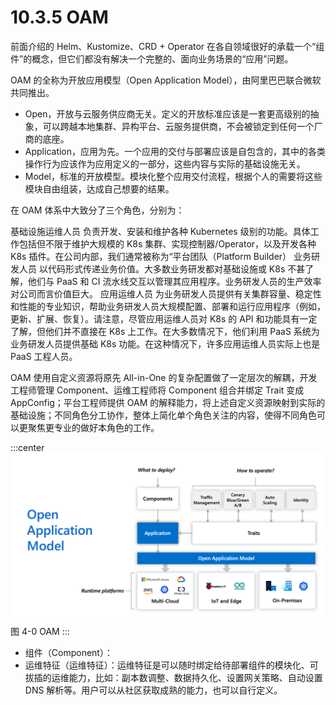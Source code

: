 # 10.3.5 OAM

前面介绍的 Helm、Kustomize、CRD + Operator 在各自领域很好的承载一个“组件”的概念，但它们都没有解决一个完整的、面向业务场景的“应用”问题。

OAM 的全称为开放应用模型（Open Application Model），由阿里巴巴联合微软共同推出。

- Open，开放与云服务供应商无关。定义的开放标准应该是一套更高级别的抽象，可以跨越本地集群、异构平台、云服务提供商，不会被锁定到任何一个厂商的底座。
- Application，应用为先。一个应用的交付与部署应该是自包含的，其中的各类操作行为应该作为应用定义的一部分，这些内容与实际的基础设施无关。
- Model，标准的开放模型。模块化整个应用交付流程，根据个人的需要将这些模块自由组装，达成自己想要的结果。


在 OAM 体系中大致分了三个角色，分别为：

基础设施运维人员
负责开发、安装和维护各种 Kubernetes 级别的功能。具体工作包括但不限于维护大规模的 K8s 集群、实现控制器/Operator，以及开发各种 K8s 插件。在公司内部，我们通常被称为“平台团队（Platform Builder）
业务研发人员
以代码形式传递业务价值。大多数业务研发都对基础设施或 K8s 不甚了解，他们与 PaaS 和 CI 流水线交互以管理其应用程序。业务研发人员的生产效率对公司而言价值巨大。
应用运维人员
为业务研发人员提供有关集群容量、稳定性和性能的专业知识，帮助业务研发人员大规模配置、部署和运行应用程序（例如，更新、扩展、恢复）。请注意，尽管应用运维人员对 K8s 的 API 和功能具有一定了解，但他们并不直接在 K8s 上工作。在大多数情况下，他们利用 PaaS 系统为业务研发人员提供基础 K8s 功能。在这种情况下，许多应用运维人员实际上也是 PaaS 工程人员。


OAM 使用自定义资源将原先 All-in-One 的复杂配置做了一定层次的解耦，开发工程师管理 Component、运维工程师将 Component 组合并绑定 Trait 变成 AppConfig；平台工程师提供 OAM 的解释能力，将上述自定义资源映射到实际的基础设施；不同角色分工协作，整体上简化单个角色关注的内容，使得不同角色可以更聚焦更专业的做好本角色的工作。

:::center
  ![](../assets/OAM-how-it-works.png)<br/>
  图 4-0 OAM
:::

- 组件（Component）：
- 运维特征（运维特征）：运维特征是可以随时绑定给待部署组件的模块化、可拔插的运维能力，比如：副本数调整、数据持久化、设置网关策略、自动设置 DNS 解析等。用户可以从社区获取成熟的能力，也可以自行定义。